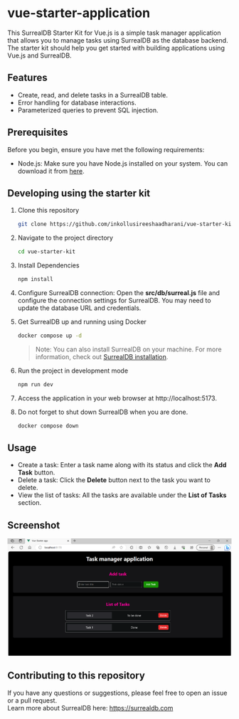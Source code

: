 # vue-starter-application

This SurrealDB Starter Kit for Vue.js is a simple task manager application that allows you to manage tasks using SurrealDB as the database backend. The starter kit should help you get started with building applications using Vue.js and SurrealDB.

## Features

- Create, read, and delete tasks in a SurrealDB table.
- Error handling for database interactions.
- Parameterized queries to prevent SQL injection.

## Prerequisites

Before you begin, ensure you have met the following requirements:

- Node.js: Make sure you have Node.js installed on your system. You can download it from [here](https://nodejs.org/en/download/).

## Developing using the starter kit

1. Clone this repository
    ```sh
    git clone https://github.com/inkollusireeshaadharani/vue-starter-kit.git
    ```

1. Navigate to the project directory
    ```sh
    cd vue-starter-kit
    ```

1. Install Dependencies
    ```sh
    npm install
    ```

1. Configure SurrealDB connection: Open the **src/db/surreal.js** file and configure the connection settings for SurrealDB. You may need to update the database URL and credentials.

1. Get SurrealDB up and running using Docker
    ```sh
    docker compose up -d
    ```
    > Note: You can also install SurrealDB on your machine. For more information, check out [SurrealDB installation](https://surrealdb.com/install).

1. Run the project in development mode
    ```sh
    npm run dev
    ```

1. Access the application in your web browser at http://localhost:5173.

1. Do not forget to shut down SurrealDB when you are done.
    ```sh
    docker compose down
    ```

## Usage

- Create a task: Enter a task name along with its status and click the **Add Task** button.
- Delete a task: Click the **Delete** button next to the task you want to delete.
- View the list of tasks: All the tasks are available under the **List of Tasks** section.

## Screenshot

![Screenshot](public/Screenshot.png)

## Contributing to this repository

If you have any questions or suggestions, please feel free to open an issue or a pull request.  
Learn more about SurrealDB here: https://surrealdb.com